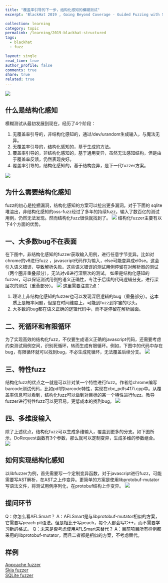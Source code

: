 ```yaml
---
title: "覆盖率引导的下一步，结构化感知的模糊测试"
excerpt: 'BlackHat 2019 , Going Beyond Coverage - Guided Fuzzing with Structured Fuzzing'

collection: learning
category: topic
permalink: /learning/2019-blackhat-structured
tags: 
  - blackhat
  - fuzz

layout: single
read_time: true
author_profile: false
comments: true
share: true
related: true
---
```


![](../images/learning/2019_blackhat_structured/1.png)

## 什么是结构化感知

模糊测试从最初发展到现在，经历了4个阶段：
1. 无覆盖率引导的，非结构化感知的，通过/dev/urandom生成输入，与魔法无异。
2. 无覆盖率引导的，结构化感知的，基于生成的方法。
3. 覆盖率引导的，非结构化感知的，基于通用变异，虽然无法感知结构，但是由于覆盖率反馈，仍然表现良好。
4. 覆盖率引导的，结构化感知的，基于结构变异，是下一代fuzzer方案。

![](../images/learning/2019_blackhat_structured/2.png)


## 为什么需要结构化感知

fuzz的初心是挖掘漏洞，结构化感知的方案可以挖出更多漏洞。对于下面的 sqlite 堆溢出，非结构化感知的oss-fuzz经过了多年的持续fuzz，输入了数百亿的测试用例，仍然无法发现。然而结构化fuzz很快就找到了。 
![](../images/learning/2019_blackhat_structured/3.png)
结构化fuzzer主要有以下4个方面的优势。
## 一、大多数bug不在表面
在下图中，非结构化感知的fuzzer获取输入用例，进行任意字节变异。比如对chrome的v8进行fuzz ，javascript代码作为输入，else可能变异成el0se。这会引入语义错误，导致解析失败。这些语义错误的测试用例停留在对解析器的测试（两个圈非重叠部分），无法对v8进行深层次的测试。
如果是结构化感知的fuzzer，可以保证测试用例的语义正确性，专注于后续的代码逻辑分支，进行深层次的测试（重叠部分）。 
![](../images/learning/2019_blackhat_structured/4.png)
这里需要注意2点：
1. 理论上非结构化感知的fuzzer也可以发现深层逻辑的bug（重叠部分）。这本质上是概率问题，但是在时间维度上，可能到fuzz到宇宙的尽头。
2. 大多数的bug都在语义正确的逻辑代码中，而不是停留在解析层面。
## 二、死循环和有限循环
为了实现高效的结构化fuzz，不仅要生成语义正确的javascript代码，还需要考虑约束测试用例空间，识别死循环，转而生成有限循环。例如，下图中的代码中存在bug，有限循环就可以找到bug，不必生成死循环，无法覆盖后续分支。 
![](../images/learning/2019_blackhat_structured/5.png)
## 三、特性fuzz
结构化fuzz的优点之一就是可以针对某一个特性进行fuzz。作者给chrome编写barcode测试代码，比如pdf的barcode特性，实现在cbc_pdfs417i.cpp中。从覆盖率信息可以看到，结构化fuzz可以做到对目标的某一个特性进行fuzz。教导fuzzer进行特性fuzz可以更容易，更低成本的找到bug。 
![](../images/learning/2019_blackhat_structured/6.png)
## 四、多维度输入
除了上述优点，结构化fuzz可以生成多维输入，覆盖到更多的分支。如下图所示，DoRequest函数有3个参数，那么就可以定制变异，生成多维的参数组合。 
![](../images/learning/2019_blackhat_structured/7.png)

## 如何实现结构化感知

以libfuzzer为例，首先需要写一个定制变异函数，对于javascript进行fuzz，可能需要写AST解析，在AST之上作变异。更简单的方案是使用libprotobuf-mutator写语法文件，将测试用例序列化，在protobuf结构上作变异。
![](../images/learning/2019_blackhat_structured/8.png)

## 提问环节
Q：你怎么看AFLSmart？
A：AFLSmart是与libprotobuf-mutator相似的方案，它需要写peach pit语法。但是相比于写peach，每个人都会写C++，而不需要学习新的格式。
Q：未来是否考虑使用AFLSmart来替代？
A：目前项目所有样例都采用的libprotobuf-mutator，而且二者都是相似的方案，不考虑替代。

## 样例
[Appcache fuzzer](https://chromium.googlesource.com/chromium/src/+/ada0c8e9c3c7b1ef3d592119688d8e8b9244f69d/content/browser/appcache/appcache_fuzzer.cc)<br>
[Skia fuzzer](https://chromium.googlesource.com/chromium/src/+/ada0c8e9c3c7b1ef3d592119688d8e8b9244f69d/testing/libfuzzer/fuzzers/skia_image_filter_proto_fuzzer.cc)<br>
[SQLite fuzzer](https://cs.chromium.org/chromium/src/third_party/sqlite/fuzz/?q=sqlite+fuzzer&dr=C)<br>

